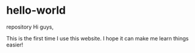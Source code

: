 # hello-world
repository
Hi guys,

This is the first time I use this website.
I hope it can make me learn things easier!
